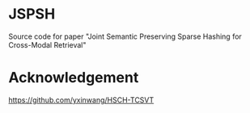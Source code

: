 # JSPSH
Source code for paper "Joint Semantic Preserving Sparse Hashing for Cross-Modal Retrieval"


# Acknowledgement

https://github.com/yxinwang/HSCH-TCSVT
